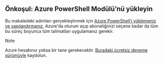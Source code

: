 ## <a name="prerequisite-install-the-azure-powershell-module"></a>Önkoşul: Azure PowerShell Modülü’nü yükleyin

Bu makaledeki adımları gerçekleştirmek için [Azure PowerShell’i yüklemeniz ve yapılandırmanız](/powershell/azureps-cmdlets-docs), Azure'da oturum açıp aboneliğinizi seçene kadar da tüm bu süreç boyunca tüm talimatları uygulamanız gerekir.

> [!NOTE]
> Azure hesabınız yoksa bir tane gerekecektir. [Buradaki ücretsiz deneme sürümüyle](../articles/active-directory/sign-up-organization.md) kaydolun.
